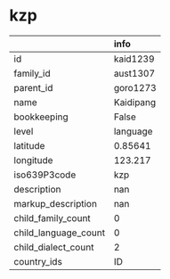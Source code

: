 # kzp
|                      | info      |
|:---------------------|:----------|
| id                   | kaid1239  |
| family_id            | aust1307  |
| parent_id            | goro1273  |
| name                 | Kaidipang |
| bookkeeping          | False     |
| level                | language  |
| latitude             | 0.85641   |
| longitude            | 123.217   |
| iso639P3code         | kzp       |
| description          | nan       |
| markup_description   | nan       |
| child_family_count   | 0         |
| child_language_count | 0         |
| child_dialect_count  | 2         |
| country_ids          | ID        |